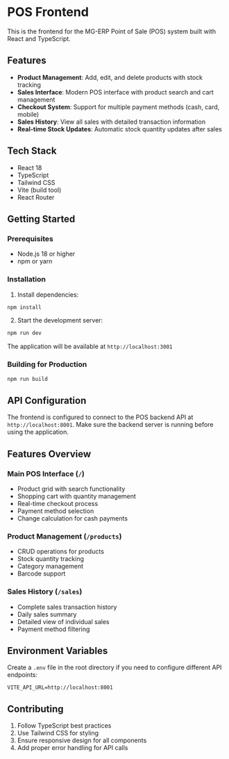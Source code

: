 # POS Frontend

This is the frontend for the MG-ERP Point of Sale (POS) system built with React and TypeScript.

## Features

- **Product Management**: Add, edit, and delete products with stock tracking
- **Sales Interface**: Modern POS interface with product search and cart management
- **Checkout System**: Support for multiple payment methods (cash, card, mobile)
- **Sales History**: View all sales with detailed transaction information
- **Real-time Stock Updates**: Automatic stock quantity updates after sales

## Tech Stack

- React 18
- TypeScript
- Tailwind CSS
- Vite (build tool)
- React Router

## Getting Started

### Prerequisites

- Node.js 18 or higher
- npm or yarn

### Installation

1. Install dependencies:
```bash
npm install
```

2. Start the development server:
```bash
npm run dev
```

The application will be available at `http://localhost:3001`

### Building for Production

```bash
npm run build
```

## API Configuration

The frontend is configured to connect to the POS backend API at `http://localhost:8001`. Make sure the backend server is running before using the application.

## Features Overview

### Main POS Interface (`/`)
- Product grid with search functionality
- Shopping cart with quantity management
- Real-time checkout process
- Payment method selection
- Change calculation for cash payments

### Product Management (`/products`)
- CRUD operations for products
- Stock quantity tracking
- Category management
- Barcode support

### Sales History (`/sales`)
- Complete sales transaction history
- Daily sales summary
- Detailed view of individual sales
- Payment method filtering

## Environment Variables

Create a `.env` file in the root directory if you need to configure different API endpoints:

```
VITE_API_URL=http://localhost:8001
```

## Contributing

1. Follow TypeScript best practices
2. Use Tailwind CSS for styling
3. Ensure responsive design for all components
4. Add proper error handling for API calls